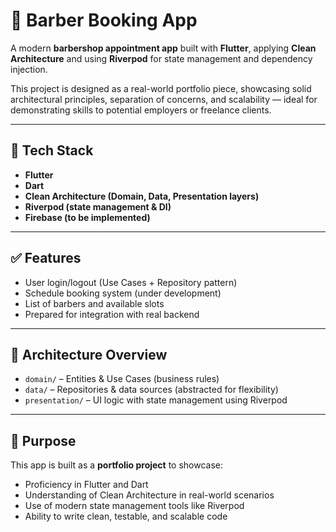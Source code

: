 # 📱 Barber Booking App

A modern **barbershop appointment app** built with **Flutter**, applying **Clean Architecture** and using **Riverpod** for state management and dependency injection.

This project is designed as a real-world portfolio piece, showcasing solid architectural principles, separation of concerns, and scalability — ideal for demonstrating skills to potential employers or freelance clients.

---

## 🔧 Tech Stack
- **Flutter**
- **Dart**
- **Clean Architecture (Domain, Data, Presentation layers)**
- **Riverpod (state management & DI)**
- **Firebase (to be implemented)**

---

## ✅ Features
- User login/logout (Use Cases + Repository pattern)
- Schedule booking system (under development)
- List of barbers and available slots
- Prepared for integration with real backend

---

## 🧠 Architecture Overview
- `domain/` – Entities & Use Cases (business rules)
- `data/` – Repositories & data sources (abstracted for flexibility)
- `presentation/` – UI logic with state management using Riverpod

---

## 🚀 Purpose
This app is built as a **portfolio project** to showcase:
- Proficiency in Flutter and Dart
- Understanding of Clean Architecture in real-world scenarios
- Use of modern state management tools like Riverpod
- Ability to write clean, testable, and scalable code